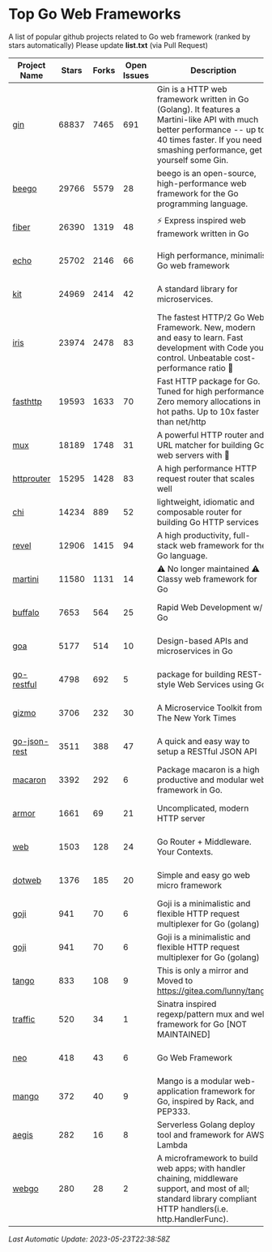 # Top Go Web Frameworks
A list of popular github projects related to Go web framework (ranked by stars automatically)
Please update **list.txt** (via Pull Request)

| Project Name | Stars | Forks | Open Issues | Description | Last Commit |
| ------------ | ----- | ----- | ----------- | ----------- | ----------- |
| [gin](https://github.com/gin-gonic/gin) | 68837 | 7465 | 691 | Gin is a HTTP web framework written in Go (Golang). It features a Martini-like API with much better performance -- up to 40 times faster. If you need smashing performance, get yourself some Gin. | 2023-05-10 09:19:26 |
| [beego](https://github.com/beego/beego) | 29766 | 5579 | 28 | beego is an open-source, high-performance web framework for the Go programming language. | 2023-05-21 07:20:12 |
| [fiber](https://github.com/gofiber/fiber) | 26390 | 1319 | 48 | ⚡️ Express inspired web framework written in Go | 2023-05-23 15:49:28 |
| [echo](https://github.com/labstack/echo) | 25702 | 2146 | 66 | High performance, minimalist Go web framework | 2023-05-12 19:14:29 |
| [kit](https://github.com/go-kit/kit) | 24969 | 2414 | 42 | A standard library for microservices. | 2023-03-02 02:16:12 |
| [iris](https://github.com/kataras/iris) | 23974 | 2478 | 83 | The fastest HTTP/2 Go Web Framework. New, modern and easy to learn. Fast development with Code you control. Unbeatable cost-performance ratio :rocket: | 2023-05-19 12:05:43 |
| [fasthttp](https://github.com/valyala/fasthttp) | 19593 | 1633 | 70 | Fast HTTP package for Go. Tuned for high performance. Zero memory allocations in hot paths. Up to 10x faster than net/http | 2023-05-23 08:14:50 |
| [mux](https://github.com/gorilla/mux) | 18189 | 1748 | 31 | A powerful HTTP router and URL matcher for building Go web servers with 🦍 | 2022-12-09 15:56:57 |
| [httprouter](https://github.com/julienschmidt/httprouter) | 15295 | 1428 | 83 | A high performance HTTP request router that scales well | 2022-06-03 15:51:59 |
| [chi](https://github.com/go-chi/chi) | 14234 | 889 | 52 | lightweight, idiomatic and composable router for building Go HTTP services | 2023-05-02 10:37:05 |
| [revel](https://github.com/revel/revel) | 12906 | 1415 | 94 | A high productivity, full-stack web framework for the Go language. | 2022-04-12 20:53:30 |
| [martini](https://github.com/go-martini/martini) | 11580 | 1131 | 14 | ⚠️ No longer maintained ⚠️  Classy web framework for Go | 2017-01-21 21:58:54 |
| [buffalo](https://github.com/gobuffalo/buffalo) | 7653 | 564 | 25 | Rapid Web Development w/ Go | 2023-01-26 15:34:17 |
| [goa](https://github.com/goadesign/goa) | 5177 | 514 | 10 | Design-based APIs and microservices in Go | 2023-05-22 16:01:24 |
| [go-restful](https://github.com/emicklei/go-restful) | 4798 | 692 | 5 | package for building REST-style Web Services using Go | 2023-04-01 09:27:06 |
| [gizmo](https://github.com/nytimes/gizmo) | 3706 | 232 | 30 | A Microservice Toolkit from The New York Times | 2021-04-30 15:27:05 |
| [go-json-rest](https://github.com/ant0ine/go-json-rest) | 3511 | 388 | 47 | A quick and easy way to setup a RESTful JSON API | 2017-09-13 04:12:08 |
| [macaron](https://github.com/go-macaron/macaron) | 3392 | 292 | 6 | Package macaron is a high productive and modular web framework in Go. | 2023-05-15 01:46:29 |
| [armor](https://github.com/labstack/armor) | 1661 | 69 | 21 | Uncomplicated, modern HTTP server | 2019-08-03 18:10:09 |
| [web](https://github.com/gocraft/web) | 1503 | 128 | 24 | Go Router + Middleware. Your Contexts. | 2019-02-07 15:06:52 |
| [dotweb](https://github.com/devfeel/dotweb) | 1376 | 185 | 20 | Simple and easy go web micro framework | 2023-04-15 08:06:03 |
| [goji](https://github.com/goji/goji) | 941 | 70 | 6 | Goji is a minimalistic and flexible HTTP request multiplexer for Go (golang) | 2019-01-26 23:58:29 |
| [goji](https://github.com/goji/goji) | 941 | 70 | 6 | Goji is a minimalistic and flexible HTTP request multiplexer for Go (golang) | 2019-01-26 23:58:29 |
| [tango](https://github.com/lunny/tango) | 833 | 108 | 9 | This is only a mirror and Moved to https://gitea.com/lunny/tango | 2019-05-17 03:31:10 |
| [traffic](https://github.com/gravityblast/traffic) | 520 | 34 | 1 | Sinatra inspired regexp/pattern mux and web framework for Go [NOT MAINTAINED] | 2015-11-26 21:31:07 |
| [neo](https://github.com/ivpusic/neo) | 418 | 43 | 6 | Go Web Framework | 2017-08-14 23:54:31 |
| [mango](https://github.com/paulbellamy/mango) | 372 | 40 | 9 | Mango is a modular web-application framework for Go, inspired by Rack, and PEP333. | 2017-10-17 08:18:43 |
| [aegis](https://github.com/tmaiaroto/aegis) | 282 | 16 | 8 | Serverless Golang deploy tool and framework for AWS Lambda | 2019-07-28 17:59:41 |
| [webgo](https://github.com/bnkamalesh/webgo) | 280 | 28 | 2 | A microframework to build web apps; with handler chaining, middleware support, and most of all; standard library compliant HTTP handlers(i.e. http.HandlerFunc). | 2023-03-08 16:03:21 |

*Last Automatic Update: 2023-05-23T22:38:58Z*